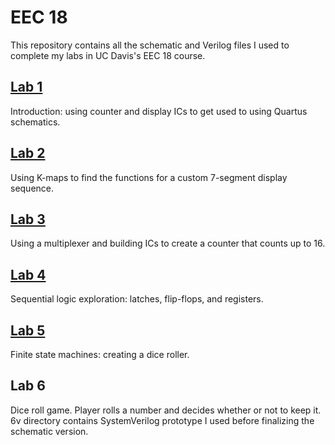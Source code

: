 # EEC 18
This repository contains all the schematic and Verilog files I used to complete my labs in UC Davis's EEC 18 course.

## [Lab 1](1/1.pdf)
Introduction: using counter and display ICs to get used to using Quartus schematics.

## [Lab 2](2/2.pdf)
Using K-maps to find the functions for a custom 7-segment display sequence.

## [Lab 3](3/3.pdf)
Using a multiplexer and building ICs to create a counter that counts up to 16.

## [Lab 4](4/4.pdf)
Sequential logic exploration: latches, flip-flops, and registers.

## [Lab 5](5/5.pdf)
Finite state machines: creating a dice roller.

## Lab 6
Dice roll game. Player rolls a number and decides whether or not to keep it.
6v directory contains SystemVerilog prototype I used before finalizing the schematic version.

